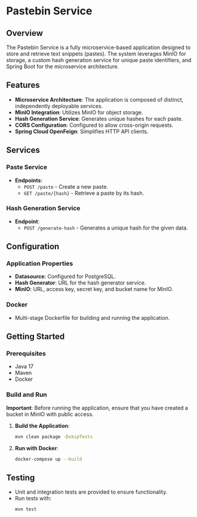 # Pastebin Service

## Overview

The Pastebin Service is a fully microservice-based application designed to store and retrieve text snippets (pastes). The system leverages MinIO for storage, a custom hash generation service for unique paste identifiers, and Spring Boot for the microservice architecture.

## Features

- **Microservice Architecture**: The application is composed of distinct, independently deployable services.
- **MinIO Integration**: Utilizes MinIO for object storage.
- **Hash Generation Service**: Generates unique hashes for each paste.
- **CORS Configuration**: Configured to allow cross-origin requests.
- **Spring Cloud OpenFeign**: Simplifies HTTP API clients.

## Services

### Paste Service

- **Endpoints**:
  - `POST /paste` - Create a new paste.
  - `GET /paste/{hash}` - Retrieve a paste by its hash.

### Hash Generation Service

- **Endpoint**:
  - `POST /generate-hash` - Generates a unique hash for the given data.

## Configuration

### Application Properties

- **Datasource**: Configured for PostgreSQL.
- **Hash Generator**: URL for the hash generator service.
- **MinIO**: URL, access key, secret key, and bucket name for MinIO.

### Docker

- Multi-stage Dockerfile for building and running the application.

## Getting Started

### Prerequisites

- Java 17
- Maven
- Docker

### Build and Run

**Important**: Before running the application, ensure that you have created a bucket in MinIO with public access.

1. **Build the Application**:
   ```sh
   mvn clean package -DskipTests

2. **Run with Docker**:
   ```sh
   docker-compose up --build

## Testing

- Unit and integration tests are provided to ensure functionality.
- Run tests with:
  ```sh
  mvn test


